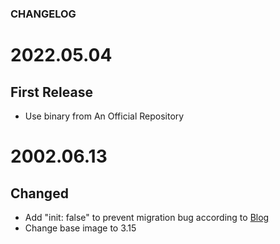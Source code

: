### CHANGELOG

# 2022.05.04
## First Release

- Use binary from An Official Repository 

# 2002.06.13
## Changed

- Add "init: false" to prevent migration bug according to [Blog](https://developers.home-assistant.io/blog/2022/05/12/s6-overlay-base-images/)
- Change base image to 3.15